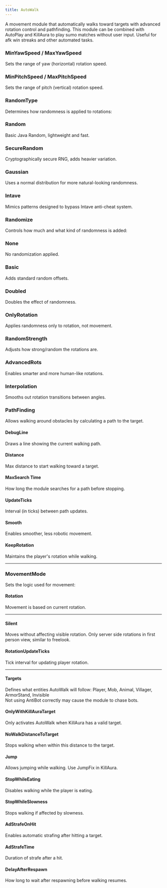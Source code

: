 ```yaml
---
title: AutoWalk
---
```

A movement module that automatically walks toward targets with advanced rotation control and pathfinding. This module can be combined with AutoPlay and KillAura to play sumo matches without user input. Useful for afk win streaks and other automated tasks.

### MinYawSpeed / MaxYawSpeed  
Sets the range of yaw (horizontal) rotation speed.

### MinPitchSpeed / MaxPitchSpeed  
Sets the range of pitch (vertical) rotation speed.

### RandomType  
Determines how randomness is applied to rotations:

### Random  
Basic Java Random, lightweight and fast.

### SecureRandom  
Cryptographically secure RNG, adds heavier variation.

### Gaussian  
Uses a normal distribution for more natural-looking randomness.

### Intave  
Mimics patterns designed to bypass Intave anti-cheat system.

### Randomize  
Controls how much and what kind of randomness is added:

### None  
No randomization applied.

### Basic  
Adds standard random offsets.

### Doubled  
Doubles the effect of randomness.

### OnlyRotation  
Applies randomness only to rotation, not movement.

### RandomStrength  
Adjusts how strong/random the rotations are.

### AdvancedRots  
Enables smarter and more human-like rotations.

### Interpolation  
Smooths out rotation transitions between angles.

### PathFinding  
Allows walking around obstacles by calculating a path to the target.

#### DebugLine  
Draws a line showing the current walking path.

#### Distance  
Max distance to start walking toward a target.

#### MaxSearch Time  
How long the module searches for a path before stopping.

#### UpdateTicks  
Interval (in ticks) between path updates.

#### Smooth  
Enables smoother, less robotic movement.

#### KeepRotation  
Maintains the player's rotation while walking.

---
### MovementMode  
Sets the logic used for movement:

#### Rotation  
Movement is based on current rotation.

---
#### Silent  
Moves without affecting visible rotation. Only server side rotations in first person view, similar to freelook.

#### RotationUpdateTicks  
Tick interval for updating player rotation.

---
#### Targets  
Defines what entities AutoWalk will follow: Player, Mob, Animal, Villager, ArmorStand, Invisible  
Not using AntiBot correctly may cause the module to chase bots.

#### OnlyWithKillAuraTarget  
Only activates AutoWalk when KillAura has a valid target.

#### NoWalkDistanceToTarget  
Stops walking when within this distance to the target.

#### Jump  
Allows jumping while walking. Use JumpFix in KillAura.

#### StopWhileEating  
Disables walking while the player is eating.

#### StopWhileSlowness  
Stops walking if affected by slowness.

#### AdStrafeOnHit  
Enables automatic strafing after hitting a target.

#### AdStrafeTime  
Duration of strafe after a hit.

#### DelayAfterRespawn  
How long to wait after respawning before walking resumes.